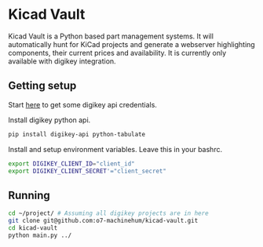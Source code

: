 # Kicad Vault
Kicad Vault is a Python based part management systems. It will automatically hunt for KiCad projects and generate a webserver highlighting components, their current prices and availability. It is currently only available with digikey integration.

## Getting setup
Start [here](https://developer.digikey.com/) to get some digikey api credentials.

Install digikey python api.
``` bash
pip install digikey-api python-tabulate
```

Install and setup environment variables. Leave this in your bashrc.
``` bash
export DIGIKEY_CLIENT_ID="client_id"
export DIGIKEY_CLIENT_SECRET'="client_secret"
```

## Running
``` bash
cd ~/project/ # Assuming all digikey projects are in here
git clone git@github.com:o7-machinehum/kicad-vault.git
cd kicad-vault
python main.py ../
```
